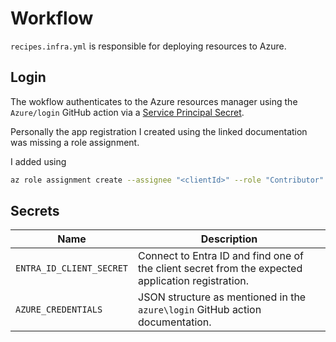 # Workflow

`recipes.infra.yml` is responsible for deploying resources to Azure.

## Login
The wokflow authenticates to the Azure resources manager using the `Azure/login` GitHub action via a [Service Principal Secret](https://github.com/Azure/login?tab=readme-ov-file#login-with-a-service-principal-secret).

Personally the app registration I created using the linked documentation was missing a role assignment.

I added using

```bash
az role assignment create --assignee "<clientId>" --role "Contributor" --scope "/subscriptions/<id>"
```


## Secrets

| Name                     | Description                                                                                       |
| ------------------------ | ------------------------------------------------------------------------------------------------- |
| `ENTRA_ID_CLIENT_SECRET` | Connect to Entra ID and find one of the client secret from the expected application registration. |
| `AZURE_CREDENTIALS`      | JSON structure as mentioned in the `azure\login` GitHub action documentation.                     |